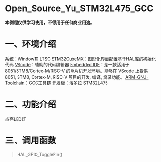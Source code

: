 # Open_Source_Yu_STM32L475_GCC
**本例程仅供学习使用，不得用于任何商业用途。**

# 一、环境介绍
系统：Window10 LTSC
[STM32CubeMX](https://www.st.com/zh/development-tools/stm32cubemx.html)：图形化界面配置基于HAL库的初始化代码
[VScode](https://code.visualstudio.com/)：辅助的代码编辑器
[Embedded IDE](https://docs.em-ide.com/#/README)：是一款适用于 8051/STM8/Cortex-M/RISC-V 的单片机开发环境。能够在 VScode 上提供 8051, STM8, Cortex-M, RISC-V 项目的开发, 编译, 烧录功能。
[ARM-GNU-Toolchain](https://link.zhihu.com/?target=https%3A//developer.arm.com/tools-and-software/open-source-software/developer-tools/gnu-toolchain/gnu-rm/downloads)：GCC工具链
开发板：潘多拉 STM32L475  
# 二、功能介绍
点亮LED灯
# 三、调用函数
>HAL_GPIO_TogglePin()
